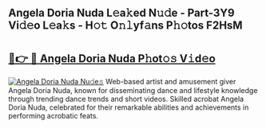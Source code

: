 ## Angela Doria Nuda L𝚎a𝚔ed N𝚞𝚍e - Part-3Y9 Vi𝚍𝚎o L𝚎a𝚔s - H𝚘𝚝 O𝚗𝚕yf𝚊ns P𝚑𝚘tos F2HsM

# <h2><a href="http://kfcvd65.oniu.top/?m=Angela+Doria+Nuda">🔗👉 🔴 Angela Doria Nuda P𝚑ot𝚘𝚜 V𝚒d𝚎o</a></h2>

[![Angela Doria Nuda Nu𝚍e𝚜](https://i.imgur.com/0qMVB7G.gif)](http://kfcvd65.oniu.top/?m=Angela+Doria+Nuda)
Web-based artist and amusement giver Angela Doria Nuda, known for disseminating dance and lifestyle knowledge through trending dance trends and short videos. Skilled acrobat Angela Doria Nuda, celebrated for their remarkable abilities and achievements in performing acrobatic feats.  
